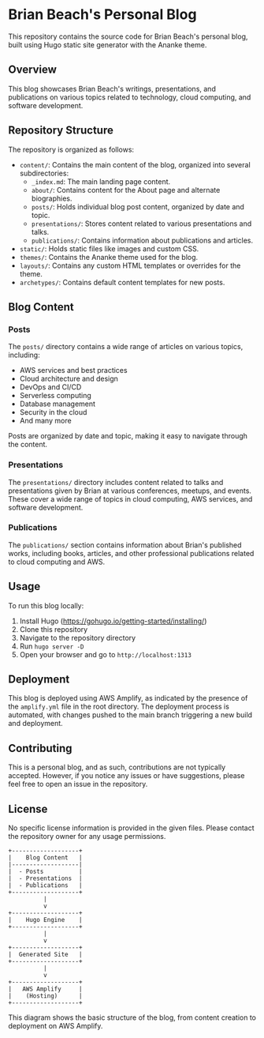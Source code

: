 # Brian Beach's Personal Blog

This repository contains the source code for Brian Beach's personal blog, built using Hugo static site generator with the Ananke theme.

## Overview

This blog showcases Brian Beach's writings, presentations, and publications on various topics related to technology, cloud computing, and software development.

## Repository Structure

The repository is organized as follows:

- `content/`: Contains the main content of the blog, organized into several subdirectories:
  - `_index.md`: The main landing page content.
  - `about/`: Contains content for the About page and alternate biographies.
  - `posts/`: Holds individual blog post content, organized by date and topic.
  - `presentations/`: Stores content related to various presentations and talks.
  - `publications/`: Contains information about publications and articles.
- `static/`: Holds static files like images and custom CSS.
- `themes/`: Contains the Ananke theme used for the blog.
- `layouts/`: Contains any custom HTML templates or overrides for the theme.
- `archetypes/`: Contains default content templates for new posts.

## Blog Content

### Posts

The `posts/` directory contains a wide range of articles on various topics, including:

- AWS services and best practices
- Cloud architecture and design
- DevOps and CI/CD
- Serverless computing
- Database management
- Security in the cloud
- And many more

Posts are organized by date and topic, making it easy to navigate through the content.

### Presentations

The `presentations/` directory includes content related to talks and presentations given by Brian at various conferences, meetups, and events. These cover a wide range of topics in cloud computing, AWS services, and software development.

### Publications

The `publications/` section contains information about Brian's published works, including books, articles, and other professional publications related to cloud computing and AWS.

## Usage

To run this blog locally:

1. Install Hugo (https://gohugo.io/getting-started/installing/)
2. Clone this repository
3. Navigate to the repository directory
4. Run `hugo server -D`
5. Open your browser and go to `http://localhost:1313`

## Deployment

This blog is deployed using AWS Amplify, as indicated by the presence of the `amplify.yml` file in the root directory. The deployment process is automated, with changes pushed to the main branch triggering a new build and deployment.

## Contributing

This is a personal blog, and as such, contributions are not typically accepted. However, if you notice any issues or have suggestions, please feel free to open an issue in the repository.

## License

No specific license information is provided in the given files. Please contact the repository owner for any usage permissions.

```
+-------------------+
|    Blog Content   |
|-------------------|
|  - Posts          |
|  - Presentations  |
|  - Publications   |
+-------------------+
          |
          v
+-------------------+
|    Hugo Engine    |
+-------------------+
          |
          v
+-------------------+
|  Generated Site   |
+-------------------+
          |
          v
+-------------------+
|   AWS Amplify     |
|    (Hosting)      |
+-------------------+
```

This diagram shows the basic structure of the blog, from content creation to deployment on AWS Amplify.